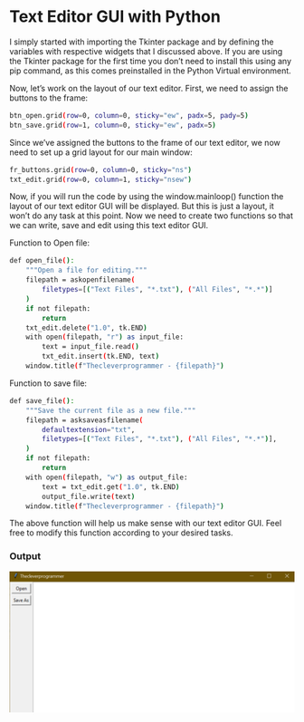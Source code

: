 # Text Editor GUI with Python

I simply started with importing the Tkinter package and by defining the variables with respective widgets that I discussed above. If you are using the Tkinter package for the first time you don’t need to install this using any pip command, as this comes preinstalled in the Python Virtual environment. 

Now, let’s work on the layout of our text editor. First, we need to assign the buttons to the frame:

```bash
btn_open.grid(row=0, column=0, sticky="ew", padx=5, pady=5)
btn_save.grid(row=1, column=0, sticky="ew", padx=5)
```

Since we’ve assigned the buttons to the frame of our text editor, we now need to set up a grid layout for our main window:

```bash
fr_buttons.grid(row=0, column=0, sticky="ns")
txt_edit.grid(row=0, column=1, sticky="nsew")
```

Now, if you will run the code by using the window.mainloop() function the layout of our text editor GUI will be displayed.
But this is just a layout, it won’t do any task at this point. Now we need to create two functions so that we can write, save and edit using this text editor GUI.

Function to Open file:
```bash
def open_file():
    """Open a file for editing."""
    filepath = askopenfilename(
        filetypes=[("Text Files", "*.txt"), ("All Files", "*.*")]
    )
    if not filepath:
        return
    txt_edit.delete("1.0", tk.END)
    with open(filepath, "r") as input_file:
        text = input_file.read()
        txt_edit.insert(tk.END, text)
    window.title(f"Thecleverprogrammer - {filepath}")
```

Function to save file:
```bash
def save_file():
    """Save the current file as a new file."""
    filepath = asksaveasfilename(
        defaultextension="txt",
        filetypes=[("Text Files", "*.txt"), ("All Files", "*.*")],
    )
    if not filepath:
        return
    with open(filepath, "w") as output_file:
        text = txt_edit.get("1.0", tk.END)
        output_file.write(text)
    window.title(f"Thecleverprogrammer - {filepath}")
```

The above function will help us make sense with our text editor GUI. Feel free to modify this function according to your desired tasks.

### Output

![output](output.png)